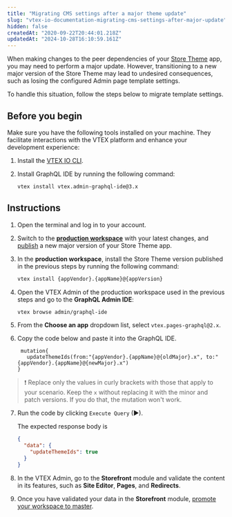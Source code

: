 ```yaml
---
title: "Migrating CMS settings after a major theme update"
slug: "vtex-io-documentation-migrating-cms-settings-after-major-update"
hidden: false
createdAt: "2020-09-22T20:44:01.218Z"
updatedAt: "2024-10-28T16:10:59.161Z"
---
```


When making changes to the peer dependencies of your [Store Theme](https://developers.vtex.com/docs/guides/vtex-io-documentation-store-theme) app, you may need to perform a major update. However, transitioning to a new major version of the Store Theme may lead to undesired consequences, such as losing the configured Admin page template settings.

To handle this situation, follow the steps below to migrate template settings.

## Before you begin

Make sure you have the following tools installed on your machine. They facilitate interactions with the VTEX platform and enhance your development experience:

1. Install the [VTEX IO CLI](https://developers.vtex.com/docs/guides/vtex-io-documentation-vtex-io-cli-install).
2. Install GraphQL IDE by running the following command:

   ```bash
   vtex install vtex.admin-graphql-ide@3.x
   ```

## Instructions

1. Open the terminal and log in to your account.
2. Switch to the [**production workspace**](https://developers.vtex.com/docs/guides/vtex-io-documentation-creating-a-production-workspace) with your latest changes, and [publish](https://developers.vtex.com/docs/guides/vtex-io-documentation-making-your-new-app-version-publicly-available#step-2---publishing-the-new-app-version) a new major version of your Store Theme app.
3. In the **production workspace**, install the Store Theme version published in the previous steps by running the following command:

   ```sh
   vtex install {appVendor}.{appName}@{appVersion}
   ```

4. Open the VTEX Admin of the production workspace used in the previous steps and go to the **GraphQL Admin IDE**:

   ```sh
   vtex browse admin/graphql-ide
   ```

5. From the **Choose an app** dropdown list, select `vtex.pages-graphql@2.x`.
6. Copy the code below and paste it into the GraphQL IDE.

   ```gql
    mutation{
      updateThemeIds(from:"{appVendor}.{appName}@{oldMajor}.x", to:"{appVendor}.{appName}@{newMajor}.x")
   }
   ```

  >❗ Replace only the values in curly brackets with those that apply to your scenario. Keep the `x` without replacing it with the minor and patch versions. If you do that, the mutation won't work.

7. Run the code by clicking `Execute Query` (▶).

   The expected response body is

   ```json
   {
     "data": {
       "updateThemeIds": true
     }
   }
   ```

8. In the VTEX Admin, go to the **Storefront** module and validate the content in its features, such as **Site Editor**, **Pages**, and **Redirects**.

9. Once you have validated your data in the **Storefront** module, [promote your workspace to master](https://developers.vtex.com/docs/guides/vtex-io-documentation-promoting-a-workspace-to-master/).
